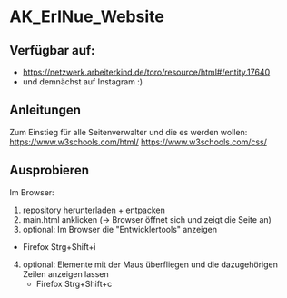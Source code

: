 # AK_ErlNue_Website
## Verfügbar auf:
- https://netzwerk.arbeiterkind.de/toro/resource/html#/entity.17640
- und demnächst auf Instagram :)

## Anleitungen 
Zum Einstieg für alle Seitenverwalter und die es werden wollen:
https://www.w3schools.com/html/
https://www.w3schools.com/css/

## Ausprobieren
Im Browser:
1. repository herunterladen + entpacken
2. main.html anklicken (-> Browser öffnet sich und zeigt die Seite an)
3. optional: Im Browser die "Entwicklertools" anzeigen
  - Firefox Strg+Shift+i
4. optional: Elemente mit der Maus überfliegen und die dazugehörigen Zeilen anzeigen lassen
    - Firefox Strg+Shift+c
